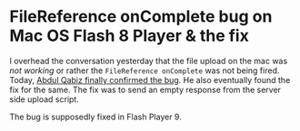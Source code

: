 # FileReference onComplete bug on Mac OS Flash 8 Player & the fix

I overhead the conversation yesterday that the file upload on the mac was _not working_ or rather the `FileReference onComplete` was not being fired. Today, [Abdul Qabiz finally confirmed the bug](http://www.abdulqabiz.com/blog/archives/flash_and_actionscript/workaround_file.php). He also eventually found the fix for the same. The fix was to send an empty response from the server side upload script.

The bug is supposedly fixed in Flash Player 9.